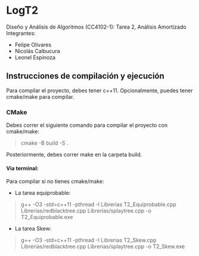 # LogT2
Diseño y Análisis de Algoritmos (CC4102-1): Tarea 2, Análisis Amortizado  
Integrantes:  
+ Felipe Olivares  
+ Nicolás Calbucura  
+ Leonel Espinoza

## Instrucciones de compilación y ejecución
Para compilar el proyecto, debes tener c++11. Opcionalmente, puedes tener cmake/make para compilar.

### CMake
Debes correr el siguiente comando para compilar el proyecto con cmake/make:
> cmake -B build -S .

Posteriormente, debes correr make en la carpeta build.


#### Via terminal:
Para compilar si no tienes cmake/make:
- La tarea equiprobable:
>  g++ -O3 -std=c++11 -pthread -I Librerias T2_Equiprobable.cpp Librerias/redblacktree.cpp Librerias/splaytree.cpp -o T2_Equiprobable.exe

- La tarea Skew:
>  g++ -O3 -std=c++11 -pthread -I Librerias T2_Skew.cpp Librerias/redblacktree.cpp Librerias/splaytree.cpp -o T2_Skew.exe